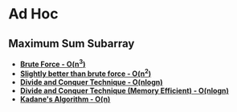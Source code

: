 # Ad Hoc
## Maximum Sum Subarray
* **<a href='Ad Hoc/Max Sum Subarray/max_sum_brute_force_n^3.py'>Brute Force - O(n<sup>3</sup>)</a>**
* **<a href='Ad Hoc/Max Sum Subarray/max_sum_n\^2.py'>Slightly better than brute force - O(n<sup>2</sup>)</a>**
* **<a href='Ad Hoc/Max Sum Subarray/max_sum_divide_and_conquer_nlogn.py'>Divide and Conquer Technique - O(nlogn)**
* **<a href='Ad Hoc/Max Sum Subarray/max_sum_divide_and_conquer_nlogn_mem_eff.py'>Divide and Conquer Technique (Memory Efficient) - O(nlogn)**
* **<a href='Ad Hoc/Max Sum Subarray/max_sum_kadane_n.py'>Kadane's Algorithm - O(n)**
